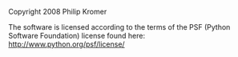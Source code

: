 Copyright 2008 Philip Kromer

The software is licensed according to the terms of the PSF (Python Software Foundation) license found here: http://www.python.org/psf/license/
